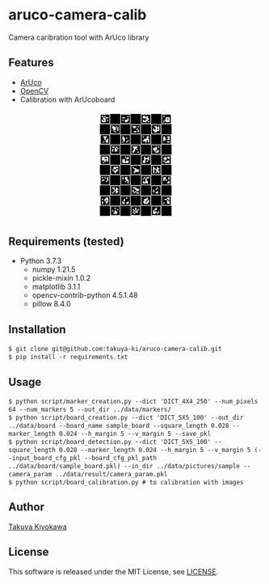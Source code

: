 # aruco-camera-calib

Camera caribration tool with ArUco library

## Features

- [ArUco](https://www.uco.es/investiga/grupos/ava/node/26)
- [OpenCV](https://opencv.org/)
- Calibration with ArUcoboard

<div align="center">
    <img src="data/board/sample_board.png", width="30%">
</div>

## Requirements (tested)

- Python 3.7.3
  - numpy 1.21.5
  - pickle-mixin 1.0.2
  - matplotlib 3.1.1
  - opencv-contrib-python 4.5.1.48
  - pillow 8.4.0

## Installation

    $ git clone git@github.com:takuya-ki/aruco-camera-calib.git
    $ pip install -r requirements.txt

## Usage

    $ python script/marker_creation.py --dict 'DICT_4X4_250' --num_pixels 64 --num_markers 5 --out_dir ../data/markers/
    $ python script/board_creation.py --dict 'DICT_5X5_100' --out_dir ../data/board --board_name sample_board --square_length 0.028 --marker_length 0.024 --h_margin 5 --v_margin 5 --save_pkl
    $ python script/board_detection.py --dict 'DICT_5X5_100' --square_length 0.028 --marker_length 0.024 --h_margin 5 --v_margin 5 (--input_board_cfg_pkl --board_cfg_pkl_path ../data/board/sample_board.pkl) --in_dir ../data/pictures/sample --camera_param ../data/result/camera_param.pkl 
    $ python script/board_calibration.py # to calibration with images

## Author

[Takuya Kiyokawa](https://takuya-ki.github.io/)

## License

This software is released under the MIT License, see [LICENSE](./LICENSE).
